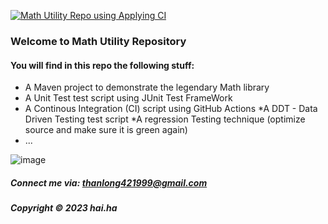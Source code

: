 [![Math Utility Repo using Applying CI](https://github.com/thanlong421999/nguyenhaiha/actions/workflows/math-util-ci.yml/badge.svg)](https://github.com/thanlong421999/nguyenhaiha/actions/workflows/math-util-ci.yml)

### Welcome to Math Utility Repository

#### You will find in this repo the following stuff:

* A Maven project to demonstrate the legendary Math library
* A Unit Test test script using JUnit Test FrameWork
* A Continous Integration (CI) script using GitHub Actions
*A DDT - Data Driven Testing test script 
*A regression Testing technique (optimize source and make sure it is green again)
* ...


![image](https://github.com/thanlong421999/nguyenhaiha/assets/75192598/4fe4f01b-dbae-4d72-9702-6e23caa6569b)


##### Connect me via: thanlong421999@gmail.com

##### Copyright &#169; 2023 hai.ha
